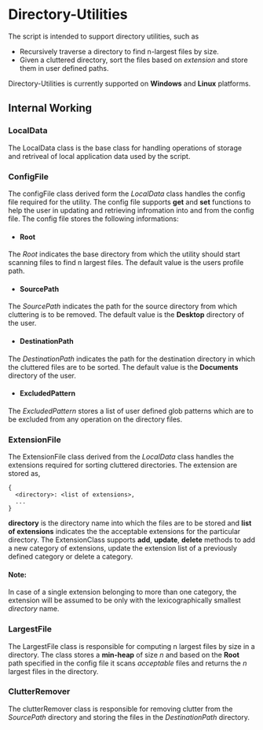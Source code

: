 # Directory-Utilities

The script is intended to support directory utilities, such as
* Recursively traverse a directory to find n-largest files by size.
* Given a cluttered directory, sort the files based on *extension* and store them in user defined paths.

Directory-Utilities is currently supported on **Windows** and **Linux** platforms.

## Internal Working

### LocalData
The LocalData class is the base class for handling operations of storage and retriveal of local application data used by the script.


### ConfigFile
The configFile class derived form the *LocalData* class handles the config file required for the utility. The config file supports **get** and **set** functions to help the user in updating and retrieving infromation into and from the config file. The config file stores the following informations:
* #### Root
The *Root* indicates the base directory from which the utility should start scanning files to find n largest files. The default value is the users profile path.
* #### SourcePath
The *SourcePath* indicates the path for the source directory from which cluttering is to be removed. The default value is the **Desktop** directory of the user.
* #### DestinationPath
The *DestinationPath* indicates the path for the destination directory in which the cluttered files are to be sorted. The default value is the **Documents** directory of the user.
* #### ExcludedPattern
The *ExcludedPattern* stores a list of user defined glob patterns which are to be excluded from any operation on the directory files.

### ExtensionFile
The ExtensionFile class derived from the *LocalData* class handles the extensions required for sorting cluttered directories. The extension are stored as,
```
{
  <directory>: <list of extensions>,
  ...
}
```
**directory** is the directory name into which the files are to be stored and **list of extensions** indicates the the acceptable extensions for the particular directory.
The ExtensionClass supports **add**, **update**, **delete** methods to add a new category of extensions, update the extension list of a previously defined category or delete a category.

#### Note:
In case of a single extension belonging to more than one category, the extension will be assumed to be only with the lexicographically smallest *directory* name.

### LargestFile
The LargestFile class is responsible for computing n largest files by size in a directory. The class stores a **min-heap** of size *n* and based on the **Root** path specified in the config file it scans *acceptable* files and returns the *n* largest files in the directory.

### ClutterRemover
The clutterRemover class is responsible for removing clutter from the *SourcePath* directory and storing the files in the *DestinationPath* directory. 
